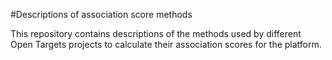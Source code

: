 #Descriptions of association score methods

This repository contains descriptions of the methods used by different Open Targets projects to calculate their association scores for the platform.
